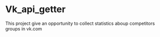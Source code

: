 # Vk_api_getter
This project give an opportunity to collect statistics aboup competitors groups in vk.com
